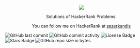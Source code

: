 <p align="center">
	<a href="https://www.hackerrank.com/mokit_hossain201">
		<img src="https://i0.wp.com/gradsingames.com/wp-content/uploads/2016/05/856771_668224053197841_1943699009_o.png">
	</a>
</p>
<p align="center">
    Solutions of HackerRank Problems.
</p>
<p align="center">
	You can follow me on HackerRank at <a href="https://www.hackerrank.com/sezerkandis"> sezerkandis </a>
</p>

![GitHub last commit](https://img.shields.io/github/last-commit/sezerkandis/Hackerrank) 
![GitHub commit activity](https://img.shields.io/github/commit-activity/y/sezerkandis/Hackerrank?color=%23ff9900)
![License Badge](https://img.shields.io/github/license/sezerkandis/Hackerrank)
![Stars Badge](https://img.shields.io/github/stars/sezerkandis/Hackerrank)
![GitHub repo size in bytes](https://img.shields.io/github/repo-size/sezerkandis/Hackerrank)
